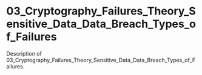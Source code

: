 # 03_Cryptography_Failures_Theory_Sensitive_Data_Data_Breach_Types_of_Failures

Description of 03_Cryptography_Failures_Theory_Sensitive_Data_Data_Breach_Types_of_Failures.
